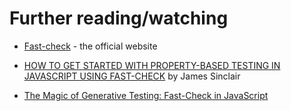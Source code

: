 # Further reading/watching

- [Fast-check](https://fast-check.dev/) - the official website

- [HOW TO GET STARTED WITH PROPERTY-BASED TESTING IN JAVASCRIPT USING FAST-CHECK](https://jrsinclair.com/articles/2021/how-to-get-started-with-property-based-testing-in-javascript-with-fast-check/) by James Sinclair

- [The Magic of Generative Testing: Fast-Check in JavaScript](https://www.youtube.com/watch?v=a2J_FSkxWKo)
